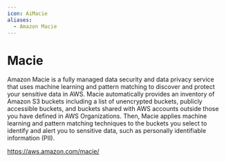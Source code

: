 ```yaml
---
icon: AiMacie
aliases:
  - Amazon Macie
---
```

# Macie
Amazon Macie is a fully managed data security and data privacy service that uses machine learning and pattern matching to discover and protect your sensitive data in AWS. Macie automatically provides an inventory of Amazon S3 buckets including a list of unencrypted buckets, publicly accessible buckets, and buckets shared with AWS accounts outside those you have defined in AWS Organizations. Then, Macie applies machine learning and pattern matching techniques to the buckets you select to identify and alert you to sensitive data, such as personally identifiable information (PII).

https://aws.amazon.com/macie/
